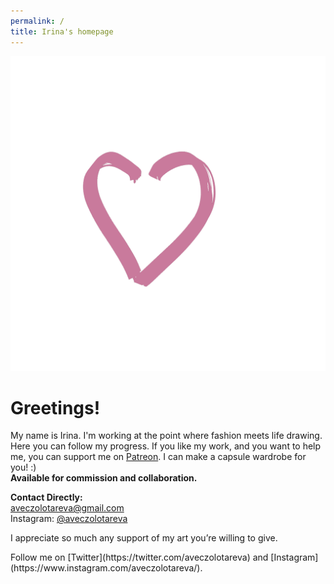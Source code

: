 ```yaml
---
permalink: /
title: Irina's homepage
---
```

<center>
<a href="loveu.GIF"><img src="loveu.GIF" class="w6"></a>
</center>
<h1>Greetings!</h1>

My name is Irina. I'm working at the point where fashion meets life drawing. Here you can follow my progress. If you like my work, and you want to help me, you can support me on [Patreon](https://patreon.com/irinazolotareva). I can make a capsule wardrobe for you! :)<br><b>Available for commission and collaboration.</b>

<b>Contact Directly:</b><br>aveczolotareva@gmail.com<br>Instagram: [@aveczolotareva](https://www.instagram.com/aveczolotareva/)


<p>I appreciate so much any support of my art you’re willing to give.</p>
Follow me on [Twitter](https://twitter.com/aveczolotareva) and [Instagram](https://www.instagram.com/aveczolotareva/).

